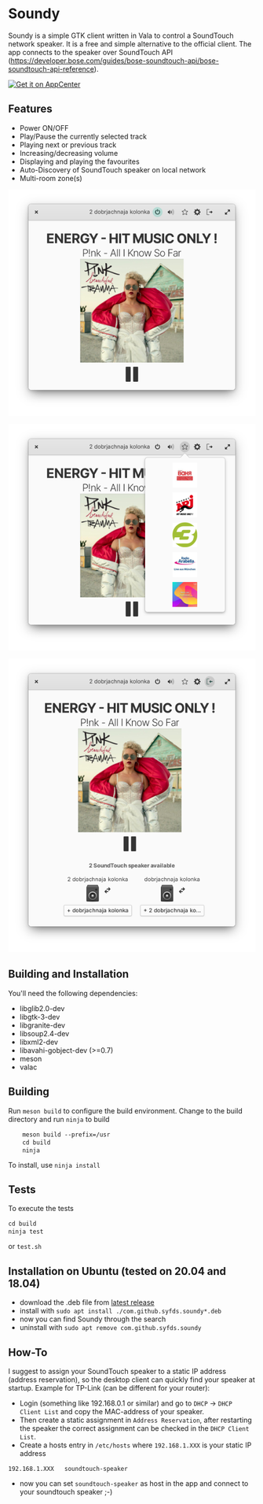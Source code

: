 # Soundy

Soundy is a simple GTK client written in Vala to control a SoundTouch network speaker. It is a free and simple alternative to the official client. The
app connects to the speaker over SoundTouch API (https://developer.bose.com/guides/bose-soundtouch-api/bose-soundtouch-api-reference).

[![Get it on AppCenter](https://appcenter.elementary.io/badge.svg)](https://appcenter.elementary.io/com.github.syfds.soundy)

## Features

* Power ON/OFF
* Play/Pause the currently selected track
* Playing next or previous track
* Increasing/decreasing volume
* Displaying and playing the favourites
* Auto-Discovery of SoundTouch speaker on local network
* Multi-room zone(s)

<p align="center">
  <img src="https://raw.githubusercontent.com/syfds/soundy/master/data/screenshot/screenshot-1.png">
</p>
<p align="center">
  <img src="https://raw.githubusercontent.com/syfds/soundy/master/data/screenshot/screenshot-2.png">
</p>
<p align="center">
  <img src="https://raw.githubusercontent.com/syfds/soundy/master/data/screenshot/screenshot-3.png">
</p>

## Building and Installation

You'll need the following dependencies:

* libglib2.0-dev
* libgtk-3-dev
* libgranite-dev
* libsoup2.4-dev
* libxml2-dev
* libavahi-gobject-dev (>=0.7)
* meson
* valac

## Building

Run `meson build` to configure the build environment. Change to the build directory and run `ninja` to build
```
    meson build --prefix=/usr
    cd build
    ninja
```

To install, use `ninja install`

## Tests

To execute the tests
```
cd build
ninja test
```

or `test.sh`

## Installation on Ubuntu (tested on 20.04 and 18.04)

* download the .deb file from [latest release](https://github.com/syfds/soundy/releases)
* install with `sudo apt install ./com.github.syfds.soundy*.deb`
* now you can find Soundy through the search
* uninstall with `sudo apt remove com.github.syfds.soundy`

## How-To

I suggest to assign your SoundTouch speaker to a static IP address (address reservation), so the desktop client can quickly find your speaker at
startup. Example for TP-Link (can be different for your router):
* Login (something like 192.168.0.1 or similar) and go to `DHCP` -> `DHCP Client List` and copy the MAC-address of your speaker.
* Then create a static assignment in `Address Reservation`, after restarting the speaker the correct assignment can be checked in the `DHCP Client List`.
* Create a hosts entry in `/etc/hosts` where `192.168.1.XXX` is your static IP address
```
192.168.1.XXX   soundtouch-speaker
```
* now you can set `soundtouch-speaker` as host in the app and connect to your soundtouch speaker ;-)
